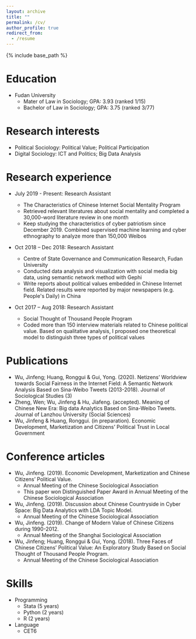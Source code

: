 ```yaml
---
layout: archive
title: ""
permalink: /cv/
author_profile: true
redirect_from:
  - /resume
---
```


{% include base_path %}

Education
======
* Fudan University 
  * Mater of Law in Sociology; GPA: 3.93 (ranked 1/15)
  * Bachelor of Law in Sociology; GPA: 3.75 (ranked 3/77)

Research interests
======
* Political Sociology: Political Value; Political Participation
* Digital Sociology: ICT and Politics; Big Data Analysis


Research experience
======
* July 2019 - Present: Research Assistant
  * The Characteristics of Chinese Internet Social Mentality Program
  * Retrieved relevant literatures about social mentality and completed a 30,000-word literature review in one month
  * Keep studying the characteristics of cyber patriotism since December 2019. Combined supervised machine learning and cyber ethnography to analyze more than 150,000 Weibos

* Oct 2018 – Dec 2018: Research Assistant
  * Centre of State Governance and Communication Research, Fudan University
  * Conducted data analysis and visualization with social media big data, using semantic network method with Gephi
  * Write reports about political values embedded in Chinese Internet field. Related results were reported by major newspapers (e.g. People's Daily) in China

* Oct 2017 – Aug 2018: Research Assistant
  * Social Thought of Thousand People Program
  * Coded more than 150 interview materials related to Chinese political value. Based on qualitative analysis, I proposed one theoretical model to distinguish three types of political values


Publications
======
* Wu, Jinfeng; Huang, Ronggui & Gui, Yong. (2020). Netizens’ Worldview towards Social Fairness in the Internet Field:  A Semantic Network Analysis Based on Sina-Weibo Tweets (2013-2018). Journal of Sociological Studies (3)
* Zheng, Wen; Wu, Jinfeng & Hu, Jiafeng. (accepted). Meaning of Chinese New Era: Big data Analytics Based on Sina-Weibo Tweets. Journal of Lanzhou University (Social Sciences)
* Wu, Jinfeng & Huang, Ronggui. (in preparation). Economic Development, Marketization and Citizens’ Political Trust in Local Government

Conference articles
======
* Wu, Jinfeng. (2019). Economic Development, Marketization and Chinese Citizens’ Political Value. 
  * Annual Meeting of the Chinese Sociological Association
  * This paper won Distinguished Paper Award in Annual Meeting of the Chinese Sociological Association
* Wu, Jinfeng. (2019). Discussion about Chinese Countryside in Cyber Space: Big Data Analytics with LDA Topic Model. 
  * Annual Meeting of the Chinese Sociological Association
* Wu, Jinfeng. (2019). Change of Modern Value of Chinese Citizens during 1990-2012. 
  * Annual Meeting of the Shanghai Sociological Association
* Wu, Jinfeng; Huang, Ronggui & Gui, Yong. (2018). Three Faces of Chinese Citizens’ Political Value: An Exploratory Study Based on Social Thought of Thousand People Program. 
  * Annual Meeting of the Chinese Sociological Association


Skills
======
* Programming
  * Stata (5 years)
  * Python (2 years)
  * R (2 years)
* Language
  * CET6


  

